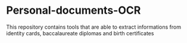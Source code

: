 # Personal-documents-OCR

This repository contains tools that are able to extract informations from identity cards, baccalaureate diplomas and birth certificates
